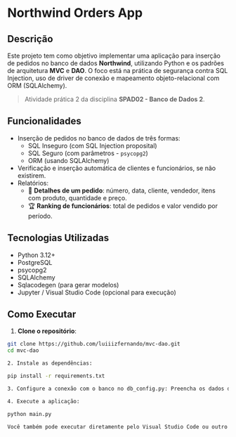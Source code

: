 # Northwind Orders App

## Descrição
Este projeto tem como objetivo implementar uma aplicação para inserção de pedidos no banco de dados **Northwind**, utilizando Python e os padrões de arquitetura **MVC** e **DAO**. O foco está na prática de segurança contra SQL Injection, uso de driver de conexão e mapeamento objeto-relacional com ORM (SQLAlchemy).

> Atividade prática 2 da disciplina **SPAD02 - Banco de Dados 2**.

## Funcionalidades
- Inserção de pedidos no banco de dados de três formas:
  - SQL Inseguro (com SQL Injection proposital)
  - SQL Seguro (com parâmetros - `psycopg2`)
  - ORM (usando SQLAlchemy)
- Verificação e inserção automática de clientes e funcionários, se não existirem.
- Relatórios:
  - 📄 **Detalhes de um pedido**: número, data, cliente, vendedor, itens com produto, quantidade e preço.
  - 🏆 **Ranking de funcionários**: total de pedidos e valor vendido por período.

## Tecnologias Utilizadas
- Python 3.12+
- PostgreSQL
- psycopg2
- SQLAlchemy
- Sqlacodegen (para gerar modelos)
- Jupyter / Visual Studio Code (opcional para execução)


## Como Executar
1. **Clone o repositório**:
```bash
git clone https://github.com/luiiizfernando/mvc-dao.git
cd mvc-dao

2. Instale as dependências:

pip install -r requirements.txt

3. Configure a conexão com o banco no db_config.py: Preencha os dados da sua conexão PostgreSQL.

4. Execute a aplicação:

python main.py

Você também pode executar diretamente pelo Visual Studio Code ou outro editor de sua preferência.